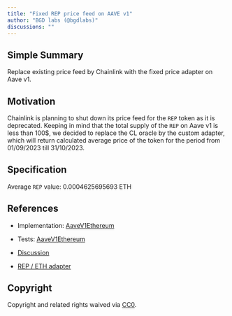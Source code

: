 ```yaml
---
title: "Fixed REP price feed on AAVE v1"
author: "BGD labs (@bgdlabs)"
discussions: ""
---
```


## Simple Summary

Replace existing price feed by Chainlink with the fixed price adapter on Aave v1.

## Motivation

Chainlink is planning to shut down its price feed for the `REP` token as it is deprecated. Keeping in mind that the total supply of the `REP` on Aave v1 is less than 100$, we decided to replace the CL oracle by the custom adapter, which will return calculated average price of the token for the period from 01/09/2023 till 31/10/2023.

## Specification

Average `REP` value: 0.0004625695693 ETH

## References

- Implementation: [AaveV1Ethereum](https://github.com/bgd-labs/aave-proposals-v3/blob/main/src/20231031_AaveV2Ethereum_FixedREPPriceFeed/AaveV2Ethereum_FixedREPPriceFeedOnAAVEV1_20231031.sol)
- Tests: [AaveV1Ethereum](https://github.com/bgd-labs/aave-proposals-v3/blob/main/src/20231031_AaveV2Ethereum_FixedREPPriceFeedOnAAVEV1/AaveV1Ethereum_FixedREPPriceFeed_20231031.t)
- [Discussion](TODO)

- [REP / ETH adapter](TODO)

## Copyright

Copyright and related rights waived via [CC0](https://creativecommons.org/publicdomain/zero/1.0/).
